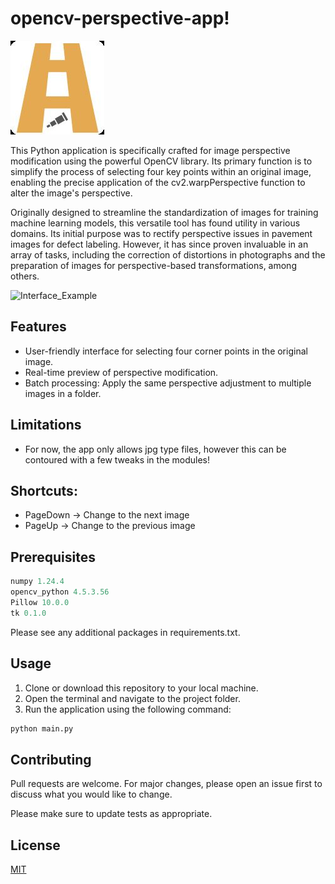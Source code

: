 # opencv-perspective-app! 

![perspective-logo](https://github.com/lucasdifranco/opencv-perspective-app/blob/main/perspective-logo.jpg)


This Python application is specifically crafted for image perspective modification using the powerful OpenCV library. Its primary function is to simplify the process of selecting four key points within an original image, enabling the precise application of the cv2.warpPerspective function to alter the image's perspective.

Originally designed to streamline the standardization of images for training machine learning models, this versatile tool has found utility in various domains. Its initial purpose was to rectify perspective issues in pavement images for defect labeling. However, it has since proven invaluable in an array of tasks, including the correction of distortions in photographs and the preparation of images for perspective-based transformations, among others.

![Interface_Example](https://github.com/lucasdifranco/opencv-perspective-app/assets/Interface_Example.png)

## Features

* User-friendly interface for selecting four corner points in the original image.
* Real-time preview of perspective modification.
* Batch processing: Apply the same perspective adjustment to multiple images in a folder.

## Limitations
* For now, the app only allows jpg type files, however this can be contoured with a few tweaks in the modules!
  
## Shortcuts:
* PageDown -> Change to the next image
* PageUp -> Change to the previous image
  
## Prerequisites
```python
numpy 1.24.4
opencv_python 4.5.3.56
Pillow 10.0.0
tk 0.1.0
```

Please see any additional packages in requirements.txt.

## Usage
1. Clone or download this repository to your local machine.
2. Open the terminal and navigate to the project folder.
3. Run the application using the following command:

```python
python main.py
```

## Contributing

Pull requests are welcome. For major changes, please open an issue first
to discuss what you would like to change.

Please make sure to update tests as appropriate.

## License

[MIT](https://choosealicense.com/licenses/mit/)
